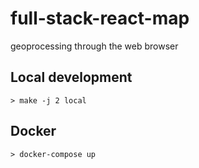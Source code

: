 # full-stack-react-map

geoprocessing through the web browser

## Local development

```
> make -j 2 local
```

## Docker

```
> docker-compose up
```
